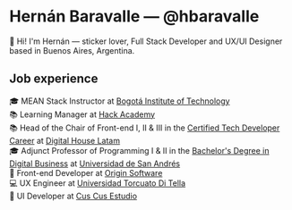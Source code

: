 # Hernán Baravalle — @hbaravalle
👋 Hi! I'm Hernán — sticker lover, Full Stack Developer and UX/UI Designer based in Buenos Aires, Argentina.

## Job experience
🎓 MEAN Stack Instructor at [Bogotá Institute of Technology](https://bit.institute)\
📚 Learning Manager at [Hack Academy](https://ha.dev)\
📚  Head of the Chair of Front-end I, II & III in the [Certified Tech Developer Career](https://www.digitalhouse.com/ar/landing/descarga-de-programa-certified-tech-developer) at [Digital House Latam](https://www.digitalhouse.com/)\
🎓 Adjunct Professor of Programming I & II in the [Bachelor's Degree in Digital Business](https://udesa.edu.ar/escuela-de-negocios/licenciatura-en-negocios-digitales) at [Universidad de San Andrés](https://udesa.edu.ar/)\
📝 Front-end Developer at [Origin Software](https://www.originsw.com/)\
💻 UX Engineer at [Universidad Torcuato Di Tella](https://www.utdt.edu/)\
🎨 UI Developer at [Cus Cus Estudio](http://cuscusdesign.com.ar/)
